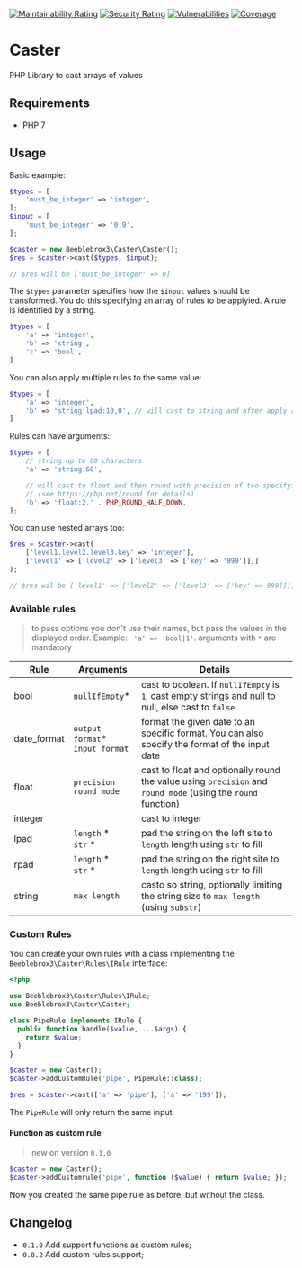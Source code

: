 [![Maintainability Rating](https://sonarcloud.io/api/project_badges/measure?project=beeblebrox3_caster&metric=sqale_rating)](https://sonarcloud.io/summary/new_code?id=beeblebrox3_caster)
[![Security Rating](https://sonarcloud.io/api/project_badges/measure?project=beeblebrox3_caster&metric=security_rating)](https://sonarcloud.io/summary/new_code?id=beeblebrox3_caster)
[![Vulnerabilities](https://sonarcloud.io/api/project_badges/measure?project=beeblebrox3_caster&metric=vulnerabilities)](https://sonarcloud.io/summary/new_code?id=beeblebrox3_caster)
[![Coverage](https://sonarcloud.io/api/project_badges/measure?project=beeblebrox3_caster&metric=coverage)](https://sonarcloud.io/summary/new_code?id=beeblebrox3_caster)

# Caster

PHP Library to cast arrays of values

## Requirements

- PHP 7

## Usage

Basic example:

```php
$types = [
    'must_be_integer' => 'integer',
];
$input = [
    'must_be_integer' => '0.9',
];

$caster = new Beeblebrox3\Caster\Caster();
$res = $caster->cast($types, $input);

// $res will be ['must_be_integer' => 0]

```

The `$types` parameter specifies how the `$input` values should be transformed.
You do this specifying an array of rules to be applyied. A rule is identified by a string.

```php
$types = [
    'a' => 'integer',
    'b' => 'string',
    'c' => 'bool',
]
```

You can also apply multiple rules to the same value:

```php
$types = [
    'a' => 'integer',
    'b' => 'string|lpad:10,0', // will cast to string and after apply a left string pad
]
```

Rules can have arguments:

```php
$types = [
    // string up to 60 characters
    'a' => 'string:60',

    // will cast to float and then round with precision of two specifying the mode in which rounding occurs
    // (see https://php.net/round for details)
    'b' => 'float:2,' . PHP_ROUND_HALF_DOWN,
];
```

You can use nested arrays too:

```php
$res = $caster->cast(
    ['level1.level2.level3.key' => 'integer'],
    ['level1' => ['level2' => ['level3' => ['key' => '999']]]]
);

// $res wil be ['level1' => ['level2' => ['level3' => ['key' => 999]]]]
```

### Available rules

> to pass options you don't use their names, but pass the values in the displayed order. Example: ` 'a' => 'bool|1'`.
> arguments with `*` are mandatory

| Rule        | Arguments                              | Details                                                                                                      |
|-------------|----------------------------------------|--------------------------------------------------------------------------------------------------------------|
| bool        | `nullIfEmpty`*                         | cast to boolean. If `nullIfEmpty` is `1`, cast empty strings and null to null, else cast to `false`          |
| date_format | `output format`* <br /> `input format` | format the given date to an specific format. You can also specify the format of the input date               |
| float       | `precision` <br /> `round mode`        | cast to float and optionally round the value using `precision` and `round mode` (using the `round` function) |
| integer     |                                        | cast to integer                                                                                              |
| lpad        | `length` * <br /> `str` *              | pad the string on the left site to `length` length using `str` to fill                                       |
| rpad        | `length` * <br /> `str` *              | pad the string on the right site to `length` length using `str` to fill                                      |
| string      | `max length`                           | casto so string, optionally limiting the string size to `max length` (using `substr`)                        |


### Custom Rules

You can create your own rules with a class implementing the `Beeblebrox3\Caster\Rules\IRule` interface:

```php
<?php

use Beeblebrox3\Caster\Rules\IRule;
use Beeblebrox3\Caster\Caster;

class PipeRule implements IRule {
  public function handle($value, ...$args) {
    return $value;
  }
}

$caster = new Caster();
$caster->addCustomRule('pipe', PipeRule::class);

$res = $caster->cast(['a' => 'pipe'], ['a' => '199']);
```

The `PipeRule` will only return the same input.

#### Function as custom  rule
> new on version `0.1.0`

```php
$caster = new Caster();
$caster->addCustomrule('pipe', function ($value) { return $value; });
```

Now you created the same pipe rule as before, but without the class.

## Changelog
- `0.1.0` Add support functions as custom rules;
- `0.0.2` Add custom rules support;

